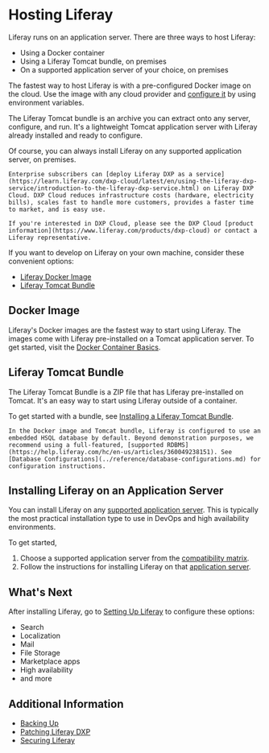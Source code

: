# Hosting Liferay

Liferay runs on an application server. There are three ways to host Liferay: 

- Using a Docker container
- Using a Liferay Tomcat bundle, on premises
- On a supported application server of your choice, on premises 

The fastest way to host Liferay is with a pre-configured Docker image on the cloud. Use the image with any cloud provider and [configure it](./using-liferay-docker-images/docker-container-basics.md) by using environment variables. 

The Liferay Tomcat bundle is an archive you can extract onto any server, configure, and run. It's a lightweight Tomcat application server with Liferay already installed and ready to configure. 

Of course, you can always install Liferay on any supported application server, on premises. 

```{note}
Enterprise subscribers can [deploy Liferay DXP as a service](https://learn.liferay.com/dxp-cloud/latest/en/using-the-liferay-dxp-service/introduction-to-the-liferay-dxp-service.html) on Liferay DXP Cloud. DXP Cloud reduces infrastructure costs (hardware, electricity bills), scales fast to handle more customers, provides a faster time to market, and is easy use.

If you're interested in DXP Cloud, please see the DXP Cloud [product information](https://www.liferay.com/products/dxp-cloud) or contact a Liferay representative.
```

If you want to develop on Liferay on your own machine, consider these convenient options:

* [Liferay Docker Image](#docker-image)
* [Liferay Tomcat Bundle](#liferay-tomcat-bundle)

## Docker Image

Liferay's Docker images are the fastest way to start using Liferay. The images come with Liferay pre-installed on a Tomcat application server. To get started, visit the [Docker Container Basics](./using-liferay-docker-images/docker-container-basics.md).

## Liferay Tomcat Bundle

The Liferay Tomcat Bundle is a ZIP file that has Liferay pre-installed on Tomcat. It's an easy way to start using Liferay outside of a container.

To get started with a bundle, see [Installing a Liferay Tomcat Bundle](./installing-a-liferay-tomcat-bundle.md).

```{warning}
In the Docker image and Tomcat bundle, Liferay is configured to use an embedded HSQL database by default. Beyond demonstration purposes, we recommend using a full-featured, [supported RDBMS](https://help.liferay.com/hc/en-us/articles/360049238151). See [Database Configurations](../reference/database-configurations.md) for configuration instructions.
```

## Installing Liferay on an Application Server

You can install Liferay on any [supported application server](https://help.liferay.com/hc/en-us/articles/360049238151). This is typically the most practical installation type to use in DevOps and high availability environments.

To get started,

1. Choose a supported application server from the [compatibility matrix](https://help.liferay.com/hc/en-us/articles/360049238151).
1. Follow the instructions for installing Liferay on that [application server](./installing_liferay_on_an_application_server.html).

## What's Next 

After installing Liferay, go to [Setting Up Liferay](../setting-up-liferay.md) to configure these options:

* Search
* Localization
* Mail 
* File Storage
* Marketplace apps
* High availability
* and more

## Additional Information

* [Backing Up](../maintaining-a-liferay-installation/backing-up.md)
* [Patching Liferay DXP](../maintaining-a-liferay-installation/patching-dxp-7-3-and-earlier.md)
* [Securing Liferay](../securing-liferay.md)
